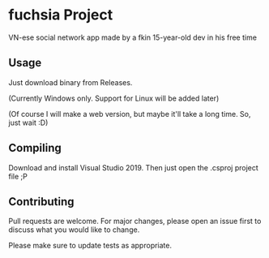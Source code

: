 # fuchsia Project
 VN-ese social network app made by a fkin 15-year-old dev in his free time

## Usage
Just download binary from Releases.

(Currently Windows only. Support for Linux will be added later)

(Of course I will make a web version, but maybe it'll take a long time. So, just wait :D)
## Compiling
Download and install Visual Studio 2019. Then just open the .csproj project file ;P
## Contributing
Pull requests are welcome. For major changes, please open an issue first to discuss what you would like to change.

Please make sure to update tests as appropriate.
